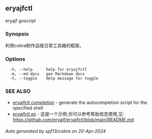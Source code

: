 ## eryajfctl

eryajf goscript

### Synopsis

利用cobra制作运维日常工具箱的框架。

### Options

```
  -h, --help      help for eryajfctl
  -m, --md-docs   gen Markdown docs
  -t, --toggle    Help message for toggle
```

### SEE ALSO

* [eryajfctl completion](eryajfctl_completion.md)	 - generate the autocompletion script for the specified shell
* [eryajfctl ex](eryajfctl_ex.md)	 - 这是一个示例,你可以参考帮助信息使用,见: https://github.com/eryajf/eryajfctl/blob/main/README.md

###### Auto generated by spf13/cobra on 20-Apr-2024
